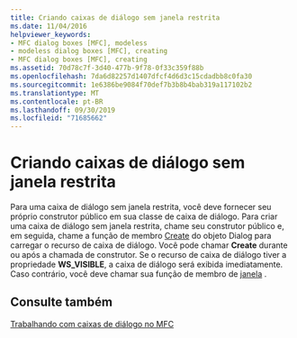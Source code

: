 ```yaml
---
title: Criando caixas de diálogo sem janela restrita
ms.date: 11/04/2016
helpviewer_keywords:
- MFC dialog boxes [MFC], modeless
- modeless dialog boxes [MFC], creating
- MFC dialog boxes [MFC], creating
ms.assetid: 70d78c7f-3d40-477b-9f78-0f33c359f88b
ms.openlocfilehash: 7da6d82257d1407dfcf4d6d3c15cdadbb8c0fa30
ms.sourcegitcommit: 1e6386be9084f70def7b3b8b4bab319a117102b2
ms.translationtype: MT
ms.contentlocale: pt-BR
ms.lasthandoff: 09/30/2019
ms.locfileid: "71685662"
---
```

# <a name="creating-modeless-dialog-boxes"></a>Criando caixas de diálogo sem janela restrita

Para uma caixa de diálogo sem janela restrita, você deve fornecer seu próprio construtor público em sua classe de caixa de diálogo. Para criar uma caixa de diálogo sem janela restrita, chame seu construtor público e, em seguida, chame a função de membro [Create](../mfc/reference/cdialog-class.md#create) do objeto Dialog para carregar o recurso de caixa de diálogo. Você pode chamar **Create** durante ou após a chamada de construtor. Se o recurso de caixa de diálogo tiver a propriedade **WS_VISIBLE**, a caixa de diálogo será exibida imediatamente. Caso contrário, você deve chamar sua função de membro de [janela](../mfc/reference/cwnd-class.md#showwindow) .

## <a name="see-also"></a>Consulte também

[Trabalhando com caixas de diálogo no MFC](../mfc/life-cycle-of-a-dialog-box.md)
